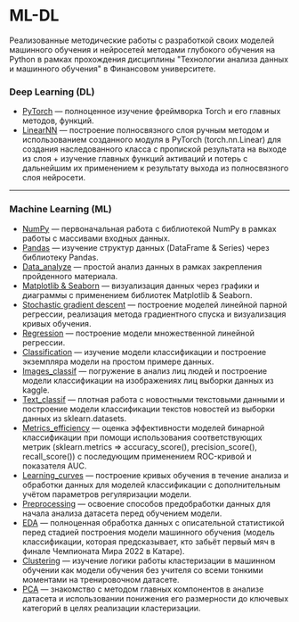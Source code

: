 # ML-DL

Реализованные методические работы с разработкой своих моделей машинного обучения и нейросетей методами глубокого обучения на Python в рамках прохождения дисциплины "Технологии анализа данных и машинного обучения" в Финансовом университете.

### Deep Learning (DL)

- [PyTorch](https://github.com/Valyaevgeorgiy/ML-DL/blob/deep-learning/Tensor_structure.ipynb) — полноценное изучение фреймворка Torch и его главных методов, функций.
- [LinearNN](https://github.com/Valyaevgeorgiy/ML-DL/blob/deep-learning/NN_blocks_backprop.ipynb) — построение полносвязного слоя ручным методом и использованием созданного модуля в PyTorch (torch.nn.Linear) для создания наследованного класса с пропиской результата на выходе из слоя + изучение главных функций активаций и потерь с дальнейшим их применением к результату выхода из полносвязного слоя нейросети.

<hr>

### Machine Learning (ML)

- [NumPy](https://github.com/Valyaevgeorgiy/Machine_learning/tree/main/NumPy) — первоначальная работа с библиотекой NumPy в рамках работы с массивами входных данных.
- [Pandas](https://github.com/Valyaevgeorgiy/Machine_learning/tree/main/Pandas) — изучение структур данных (DataFrame & Series) через библиотеку Pandas.
- [Data_analyze](https://github.com/Valyaevgeorgiy/Machine_learning/tree/main/Data_analyze) — простой анализ данных в рамках закрепления пройденного материала.
- [Matplotlib & Seaborn](https://github.com/Valyaevgeorgiy/Machine_learning/tree/main/Matplotlib) — визуализация данных через графики и диаграммы с применением библиотек Matplotlib & Seaborn.
- [Stochastic gradient descent](https://github.com/Valyaevgeorgiy/Machine_learning/tree/main/Sgd) — построение моделей линейной парной регрессии, реализация метода градиентного спуска и визуализация кривых обучения.
- [Regression](https://github.com/Valyaevgeorgiy/Machine_learning/tree/main/Regression) — построение модели множественной линейной регрессии.
- [Classification](https://github.com/Valyaevgeorgiy/Machine_learning/tree/main/Classification) — изучение модели классификации и построение экземпляра модели на простом примере данных.
- [Images_classif](https://github.com/Valyaevgeorgiy/Machine_learning/tree/main/Images_classif) — погружение в анализ лиц людей и построение модели классификации на изображениях лиц выборки данных из kaggle.
- [Text_classif](https://github.com/Valyaevgeorgiy/Machine_learning/tree/main/Text_classif) — плотная работа с новостными текстовыми данными и построение модели классификации текстов новостей из выборки данных из sklearn.datasets.
- [Metrics_efficiency](https://github.com/Valyaevgeorgiy/Machine_learning/tree/main/Metrics_efficiency) — оценка эффективности моделей бинарной классификации при помощи использования соответствующих метрик (sklearn.metrics => accuracy_score(), precision_score(), recall_score()) с последующим применением ROC-кривой и показателя AUC.
- [Learning_curves](https://github.com/Valyaevgeorgiy/Machine_learning/tree/main/Learning_curves) — построение кривых обучения в течение анализа и обработки данных для моделей классификации с дополнительным учётом параметров регуляризации модели.
- [Preprocessing](https://github.com/Valyaevgeorgiy/Machine_learning/tree/main/Preprocessing) — освоение способов предобработки данных для начала анализа датасета перед обучением модели.
- [EDA](https://github.com/Valyaevgeorgiy/Machine_learning/tree/main/EDA) — полноценная обработка данных с описательной статистикой перед стадией построения модели машинного обучения (модель классификации, которая предсказывает, кто забьёт первый мяч в финале Чемпионата Мира 2022 в Катаре). 
- [Clustering](https://github.com/Valyaevgeorgiy/Machine_learning/tree/main/Clustering) — изучение логики работы кластеризации в машинном обучении как модели обучения без учителя со всеми тонкими моментами на тренировочном датасете.
- [PCA](https://github.com/Valyaevgeorgiy/Machine_learning/tree/main/PCA) — знакомство с методом главных компонентов в анализе датасета и использовании понижения его размерности до ключевых категорий в целях реализации кластеризации.
 
